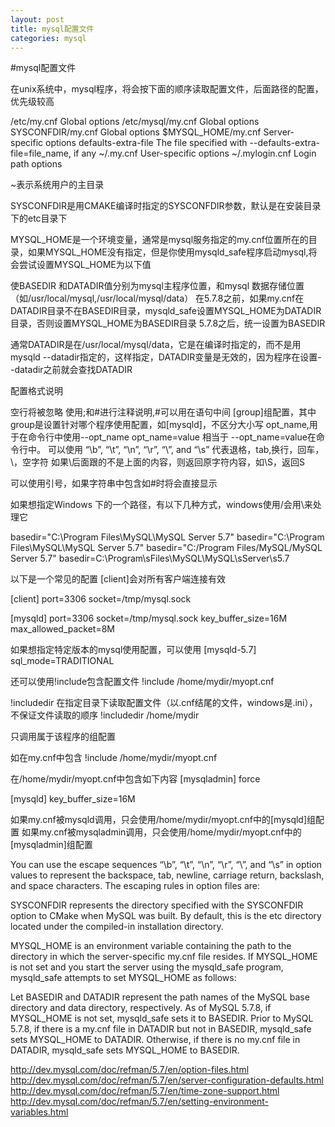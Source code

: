 ```yaml
---
layout: post
title: mysql配置文件
categories: mysql
---
```


#mysql配置文件


在unix系统中，mysql程序，将会按下面的顺序读取配置文件，后面路径的配置，优先级较高

/etc/my.cnf	Global options
/etc/mysql/my.cnf	Global options
SYSCONFDIR/my.cnf	Global options
$MYSQL_HOME/my.cnf	Server-specific options
defaults-extra-file	The file specified with --defaults-extra-file=file_name, if any
~/.my.cnf	User-specific options
~/.mylogin.cnf	Login path options



~表示系统用户的主目录

SYSCONFDIR是用CMAKE编译时指定的SYSCONFDIR参数，默认是在安装目录下的etc目录下

MYSQL_HOME是一个环境变量，通常是mysql服务指定的my.cnf位置所在的目录，如果MYSQL_HOME没有指定，但是你使用mysqld_safe程序启动mysql,将会尝试设置MYSQL_HOME为以下值

使BASEDIR 和DATADIR值分别为mysql主程序位置，和mysql 数据存储位置（如/usr/local/mysql,/usr/local/mysql/data）
在5.7.8之前，如果my.cnf在DATADIR目录不在BASEDIR目录，mysqld_safe设置MYSQL_HOME为DATADIR目录，否则设置MYSQL_HOME为BASEDIR目录
5.7.8之后，统一设置为BASEDIR

通常DATADIR是在/usr/local/mysql/data，它是在编译时指定的，而不是用mysqld --datadir指定的，这样指定，DATADIR变量是无效的，因为程序在设置--datadir之前就会查找DATADIR

配置格式说明

空行将被忽略
使用;和#进行注释说明,#可以用在语句中间
[group]组配置，其中group是设置针对哪个程序使用配置，如[mysqld]，不区分大小写
opt_name,用于在命令行中使用--opt_name
opt_name=value 相当于 --opt_name=value在命令行中。
可以使用 “\b”, “\t”, “\n”, “\r”, “\\”, and “\s” 代表退格，tab,换行，回车，\，空字符
如果\后面跟的不是上面的内容，则返回原字符内容，如\S，返回S

可以使用引号，如果字符串中包含如#时将会直接显示

如果想指定Windows 下的一个路径，有以下几种方式，windows使用/会用\来处理它

basedir="C:\Program Files\MySQL\MySQL Server 5.7"
basedir="C:\\Program Files\\MySQL\\MySQL Server 5.7"
basedir="C:/Program Files/MySQL/MySQL Server 5.7"
basedir=C:\\Program\sFiles\\MySQL\\MySQL\sServer\s5.7

以下是一个常见的配置
[client]会对所有客户端连接有效

[client]
port=3306
socket=/tmp/mysql.sock

[mysqld]
port=3306
socket=/tmp/mysql.sock
key_buffer_size=16M
max_allowed_packet=8M

如果想指定特定版本的mysql使用配置，可以使用
[mysqld-5.7]
sql_mode=TRADITIONAL

还可以使用!include包含配置文件
!include /home/mydir/myopt.cnf

!includedir 在指定目录下读取配置文件（以.cnf结尾的文件，windows是.ini），不保证文件读取的顺序
!includedir /home/mydir



只调用属于该程序的组配置

如在my.cnf中包含
!include /home/mydir/myopt.cnf

在/home/mydir/myopt.cnf中包含如下内容
[mysqladmin]
force

[mysqld]
key_buffer_size=16M

如果my.cnf被mysqld调用，只会使用/home/mydir/myopt.cnf中的[mysqld]组配置
如果my.cnf被mysqladmin调用，只会使用/home/mydir/myopt.cnf中的[mysqladmin]组配置




You can use the escape sequences “\b”, “\t”, “\n”, “\r”, “\\”, and “\s” in option values to represent the backspace, tab, newline, carriage return, backslash, and space characters. The escaping rules in option files are:





SYSCONFDIR represents the directory specified with the SYSCONFDIR option to CMake when MySQL was built. By default, this is the etc directory located under the compiled-in installation directory.

MYSQL_HOME is an environment variable containing the path to the directory in which the server-specific my.cnf file resides. If MYSQL_HOME is not set and you start the server using the mysqld_safe program, mysqld_safe attempts to set MYSQL_HOME as follows:

Let BASEDIR and DATADIR represent the path names of the MySQL base directory and data directory, respectively.
As of MySQL 5.7.8, if MYSQL_HOME is not set, mysqld_safe sets it to BASEDIR.
Prior to MySQL 5.7.8, if there is a my.cnf file in DATADIR but not in BASEDIR, mysqld_safe sets MYSQL_HOME to DATADIR. Otherwise, if there is no my.cnf file in DATADIR, mysqld_safe sets MYSQL_HOME to BASEDIR.


http://dev.mysql.com/doc/refman/5.7/en/option-files.html
http://dev.mysql.com/doc/refman/5.7/en/server-configuration-defaults.html
http://dev.mysql.com/doc/refman/5.7/en/time-zone-support.html
http://dev.mysql.com/doc/refman/5.7/en/setting-environment-variables.html
